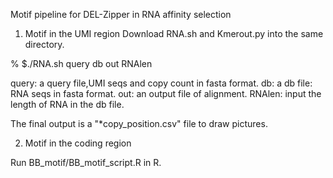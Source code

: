 Motif pipeline for DEL-Zipper in RNA affinity selection 

1. Motif in the UMI region
Download RNA.sh and Kmerout.py into the same directory.

% $./RNA.sh query db out RNAlen

query: a query file,UMI seqs and copy count in fasta format.
db: a db file: RNA seqs in fasta format.
out: an output file of alignment.
RNAlen: input the length of RNA in the db file.

The final output is a "*copy_position.csv" file to draw pictures.

2. Motif in the coding region

Run BB_motif/BB_motif_script.R in R.
